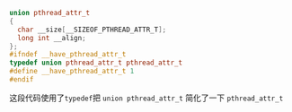 ```cxx
union pthread_attr_t
{
  char __size[__SIZEOF_PTHREAD_ATTR_T];
  long int __align;
};
#ifndef __have_pthread_attr_t
typedef union pthread_attr_t pthread_attr_t
#define __have_pthread_attr_t 1
#endif
```

这段代码使用了`typedef`把 `union pthread_attr_t` 简化了一下 `pthread_attr_t`
